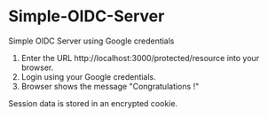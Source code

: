 # Simple-OIDC-Server
Simple OIDC Server using Google credentials

1. Enter the URL http://localhost:3000/protected/resource into your browser.
2. Login using your Google credentials.
3. Browser shows the message "Congratulations <NAME>!"

Session data is stored in an encrypted cookie.